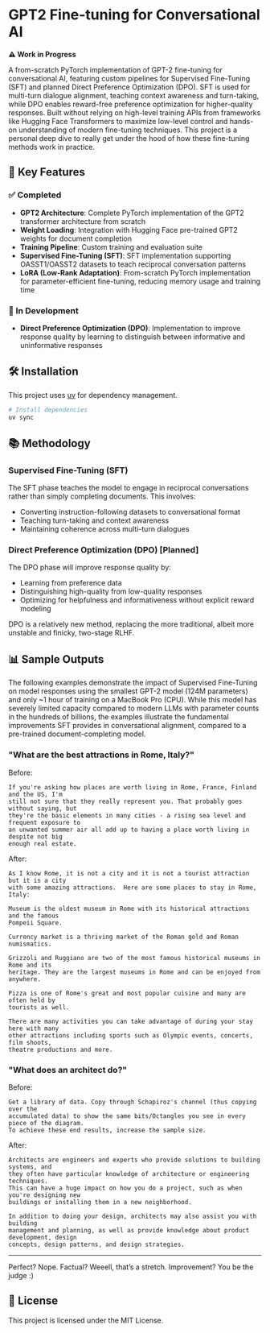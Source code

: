 # GPT2 Fine-tuning for Conversational AI

**⚠️ Work in Progress**

A from-scratch PyTorch implementation of GPT-2 fine-tuning for conversational AI, featuring custom pipelines for Supervised Fine-Tuning (SFT) and planned Direct Preference Optimization (DPO). SFT is used for multi-turn dialogue alignment, teaching context awareness and turn-taking, while DPO enables reward-free preference optimization for higher-quality responses. Built without relying on high-level training APIs from frameworks like Hugging Face Transformers to maximize low-level control and hands-on understanding of modern fine-tuning techniques. This project is a personal deep dive to really get under the hood of how these fine-tuning methods work in practice.

## 🚀 Key Features

### ✅ Completed

- **GPT2 Architecture**: Complete PyTorch implementation of the GPT2 transformer architecture from scratch
- **Weight Loading**: Integration with Hugging Face pre-trained GPT2 weights for document completion
- **Training Pipeline**: Custom training and evaluation suite
- **Supervised Fine-Tuning (SFT)**: SFT implementation supporting OASST1/OASST2 datasets to teach reciprocal conversation patterns
- **LoRA (Low-Rank Adaptation)**: From-scratch PyTorch implementation for parameter-efficient fine-tuning, reducing memory usage and training time

### 🚧 In Development

- **Direct Preference Optimization (DPO)**: Implementation to improve response quality by learning to distinguish between informative and uninformative responses

## 🛠️ Installation

This project uses [uv](https://github.com/astral-sh/uv) for dependency management.

```bash
# Install dependencies
uv sync
```

## 📚 Methodology

### Supervised Fine-Tuning (SFT)

The SFT phase teaches the model to engage in reciprocal conversations rather than simply completing documents. This involves:

- Converting instruction-following datasets to conversational format
- Teaching turn-taking and context awareness
- Maintaining coherence across multi-turn dialogues

### Direct Preference Optimization (DPO) [Planned]

The DPO phase will improve response quality by:

- Learning from preference data
- Distinguishing high-quality from low-quality responses
- Optimizing for helpfulness and informativeness without explicit reward modeling

DPO is a relatively new method, replacing the more traditional, albeit more unstable and finicky, two-stage RLHF.

## 📊 Sample Outputs

The following examples demonstrate the impact of Supervised Fine-Tuning on model responses using the smallest GPT-2 model (124M parameters) and only ~1 hour of training on a MacBook Pro (CPU). While this model has severely limited capacity compared to modern LLMs with parameter counts in the hundreds of billions, the examples illustrate the fundamental improvements SFT provides in conversational alignment, compared to a pre-trained document-completing model.

### "What are the best attractions in Rome, Italy?"

Before:
```
If you're asking how places are worth living in Rome, France, Finland and the US, I'm
still not sure that they really represent you. That probably goes without saying, but
they're the basic elements in many cities - a rising sea level and frequent exposure to
an unwanted summer air all add up to having a place worth living in despite not big
enough real estate.
```

After:
```
As I know Rome, it is not a city and it is not a tourist attraction but it is a city
with some amazing attractions.  Here are some places to stay in Rome, Italy:

Museum is the oldest museum in Rome with its historical attractions and the famous
Pompeii Square.

Currency market is a thriving market of the Roman gold and Roman numismatics.

Grizzoli and Ruggiano are two of the most famous historical museums in Rome and its
heritage. They are the largest museums in Rome and can be enjoyed from anywhere.

Pizza is one of Rome's great and most popular cuisine and many are often held by
tourists as well.

There are many activities you can take advantage of during your stay here with many
other attractions including sports such as Olympic events, concerts, film shoots,
theatre productions and more.
```

### "What does an architect do?"

Before:
```
Get a library of data. Copy through Schapiroz's channel (thus copying over the
accumulated data) to show the same bits/Octangles you see in every piece of the diagram.
To achieve these end results, increase the sample size.
```

After:
```
Architects are engineers and experts who provide solutions to building systems, and
they often have particular knowledge of architecture or engineering techniques.
This can have a huge impact on how you do a project, such as when you're designing new
buildings or installing them in a new neighborhood.

In addition to doing your design, architects may also assist you with building
management and planning, as well as provide knowledge about product development, design
concepts, design patterns, and design strategies.
```

----

Perfect? Nope. Factual? Weeell, that’s a stretch. Improvement? You be the judge :)

## 📝 License

This project is licensed under the MIT License.
